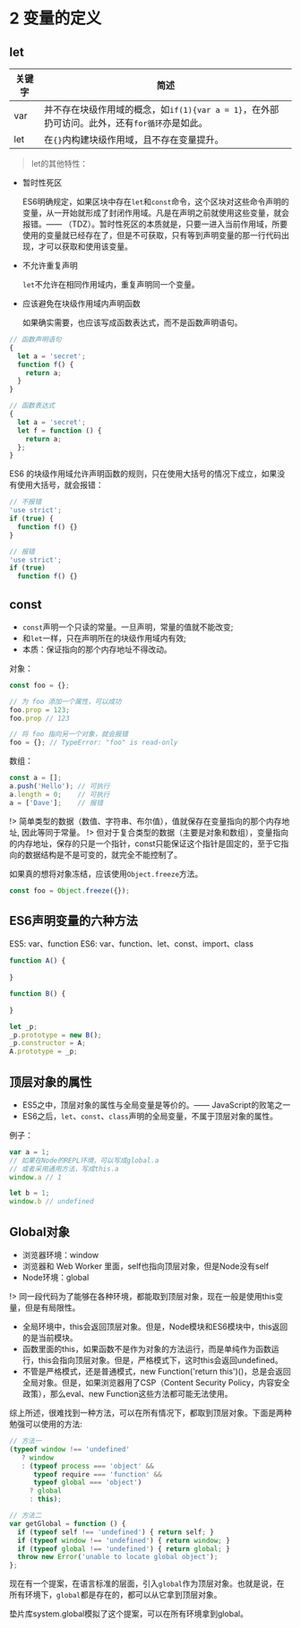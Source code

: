 # 2 变量的定义

## let

关键字|简述
---|---
var|并不存在块级作用域的概念，如`if(1){var a = 1}`，在外部扔可访问。此外，还有`for循环`亦是如此。
let|在`{}`内构建块级作用域，且不存在变量提升。

> let的其他特性：

- 暂时性死区

	ES6明确规定，如果区块中存在`let`和`const`命令，这个区块对这些命令声明的变量，从一开始就形成了封闭作用域。凡是在声明之前就使用这些变量，就会报错。—— （TDZ）。暂时性死区的本质就是，只要一进入当前作用域，所要使用的变量就已经存在了，但是不可获取，只有等到声明变量的那一行代码出现，才可以获取和使用该变量。

- 不允许重复声明

	`let`不允许在相同作用域内，重复声明同一个变量。

- 应该避免在块级作用域内声明函数

	如果确实需要，也应该写成函数表达式，而不是函数声明语句。
	
```js
// 函数声明语句
{
  let a = 'secret';
  function f() {
    return a;
  }
}

// 函数表达式
{
  let a = 'secret';
  let f = function () {
    return a;
  };
}
```

ES6 的块级作用域允许声明函数的规则，只在使用大括号的情况下成立，如果没有使用大括号，就会报错：

```js
// 不报错
'use strict';
if (true) {
  function f() {}
}

// 报错
'use strict';
if (true)
  function f() {}
```

## const

- `const`声明一个只读的常量。一旦声明，常量的值就不能改变;
- 和`let`一样，只在声明所在的块级作用域内有效;
- 本质：保证指向的那个内存地址不得改动。

对象：
```js
const foo = {};

// 为 foo 添加一个属性，可以成功
foo.prop = 123;
foo.prop // 123

// 将 foo 指向另一个对象，就会报错
foo = {}; // TypeError: "foo" is read-only
```

数组：
```js
const a = [];
a.push('Hello'); // 可执行
a.length = 0;    // 可执行
a = ['Dave'];    // 报错
```

!> 简单类型的数据（数值、字符串、布尔值），值就保存在变量指向的那个内存地址, 因此等同于常量。
!> 但对于复合类型的数据（主要是对象和数组），变量指向的内存地址，保存的只是一个指针，const只能保证这个指针是固定的，至于它指向的数据结构是不是可变的，就完全不能控制了。


如果真的想将对象冻结，应该使用`Object.freeze`方法。

```js
const foo = Object.freeze({});
```

## ES6声明变量的六种方法

ES5: var、function
ES6: var、function、let、const、import、class


```js
function A() {
  
}

function B() {
  
}

let _p;
_p.prototype = new B();
_p.constructor = A;
A.prototype = _p;
```

## 顶层对象的属性

- ES5之中，顶层对象的属性与全局变量是等价的。—— JavaScript的败笔之一
- ES6之后，`let`、`const`、`class`声明的全局变量，不属于顶层对象的属性。

例子：
```js
var a = 1;
// 如果在Node的REPL环境，可以写成global.a
// 或者采用通用方法，写成this.a
window.a // 1

let b = 1;
window.b // undefined
```


## Global对象

- 浏览器环境：window
- 浏览器和 Web Worker 里面，self也指向顶层对象，但是Node没有self
- Node环境：global

!> 同一段代码为了能够在各种环境，都能取到顶层对象，现在一般是使用this变量，但是有局限性。

- 全局环境中，this会返回顶层对象。但是，Node模块和ES6模块中，this返回的是当前模块。
- 函数里面的this，如果函数不是作为对象的方法运行，而是单纯作为函数运行，this会指向顶层对象。但是，严格模式下，这时this会返回undefined。
- 不管是严格模式，还是普通模式，new Function('return this')()，总是会返回全局对象。但是，如果浏览器用了CSP（Content Security Policy，内容安全政策），那么eval、new Function这些方法都可能无法使用。

综上所述，很难找到一种方法，可以在所有情况下，都取到顶层对象。下面是两种勉强可以使用的方法:

```js
// 方法一
(typeof window !== 'undefined'
   ? window
   : (typeof process === 'object' &&
      typeof require === 'function' &&
      typeof global === 'object')
     ? global
     : this);
```

```js
// 方法二
var getGlobal = function () {
  if (typeof self !== 'undefined') { return self; }
  if (typeof window !== 'undefined') { return window; }
  if (typeof global !== 'undefined') { return global; }
  throw new Error('unable to locate global object');
};
```

现在有一个提案，在语言标准的层面，引入`global`作为顶层对象。也就是说，在所有环境下，`global`都是存在的，都可以从它拿到顶层对象。

垫片库system.global模拟了这个提案，可以在所有环境拿到global。

